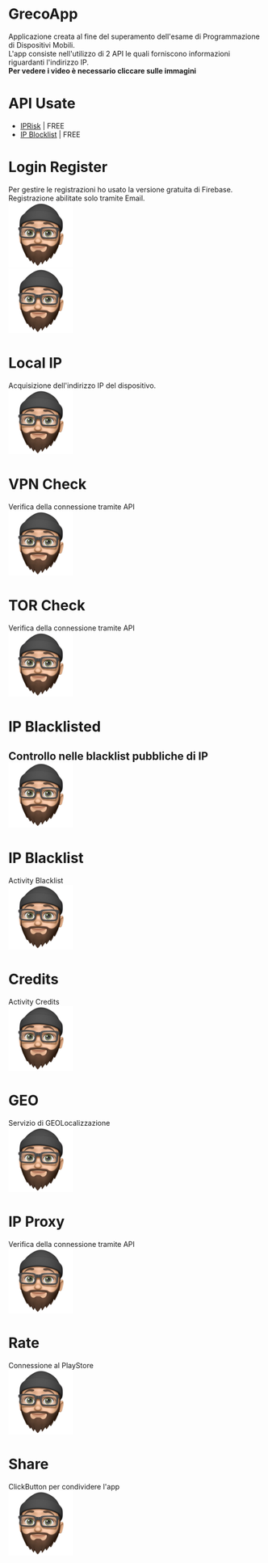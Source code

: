 # GrecoApp
Applicazione creata al fine del superamento dell'esame di Programmazione di Dispositivi Mobili.</br>
L'app consiste nell'utilizzo di 2 API le quali forniscono informazioni riguardanti l'indirizzo IP.</br>
**Per vedere i video è necessario cliccare sulle immagini**

# API Usate
- [IPRisk](https://rapidapi.com/iprisk/api/iprisk1) | FREE
- [IP Blocklist](https://rapidapi.com/neutrinoapi/api/ip-blocklist) | FREE

# Login Register
Per gestire le registrazioni ho usato la versione gratuita di Firebase.</br>
Registrazione abilitate solo tramite Email.</br>
[![Login/Register](https://github.com/NoNameoN-A/AppGreco/blob/e859c53fa923f1da3ac88d85e6e342b151276359/app/src/main/res/drawable/avatar.png)](https://www.youtube.com/watch?v=9_zoCOLaqR0)</br>
[![Login/Register](https://github.com/NoNameoN-A/AppGreco/blob/e859c53fa923f1da3ac88d85e6e342b151276359/app/src/main/res/drawable/avatar.png)](https://www.youtube.com/watch?v=kJ7mVkpeeh0)

# Local IP
Acquisizione dell'indirizzo IP del dispositivo.</br>
[![Login/Register](https://github.com/NoNameoN-A/AppGreco/blob/e859c53fa923f1da3ac88d85e6e342b151276359/app/src/main/res/drawable/avatar.png)](https://www.youtube.com/watch?v=itRJVgf7rwI)

# VPN Check
Verifica della connessione tramite API</br>
[![Login/Register](https://github.com/NoNameoN-A/AppGreco/blob/e859c53fa923f1da3ac88d85e6e342b151276359/app/src/main/res/drawable/avatar.png)](https://www.youtube.com/watch?v=--qWMmDuPgw)

# TOR Check
Verifica della connessione tramite API</br>
[![Login/Register](https://github.com/NoNameoN-A/AppGreco/blob/e859c53fa923f1da3ac88d85e6e342b151276359/app/src/main/res/drawable/avatar.png)](https://www.youtube.com/watch?v=lUxkuKm9t0o)

# IP Blacklisted
Controllo nelle blacklist pubbliche di IP</br>
[![Login/Register](https://github.com/NoNameoN-A/AppGreco/blob/e859c53fa923f1da3ac88d85e6e342b151276359/app/src/main/res/drawable/avatar.png)](https://www.youtube.com/watch?v=x5ysf6n45Sk)
---
# IP Blacklist
Activity Blacklist</br>
[![Login/Register](https://github.com/NoNameoN-A/AppGreco/blob/e859c53fa923f1da3ac88d85e6e342b151276359/app/src/main/res/drawable/avatar.png)](https://www.youtube.com/watch?v=uxmrwmMRSrU)

# Credits
Activity Credits</br>
[![Login/Register](https://github.com/NoNameoN-A/AppGreco/blob/e859c53fa923f1da3ac88d85e6e342b151276359/app/src/main/res/drawable/avatar.png)](https://www.youtube.com/watch?v=J3b-MxJWcSc)

# GEO
Servizio di GEOLocalizzazione</br>
[![Login/Register](https://github.com/NoNameoN-A/AppGreco/blob/e859c53fa923f1da3ac88d85e6e342b151276359/app/src/main/res/drawable/avatar.png)](https://www.youtube.com/watch?v=wjEAKGB1_y0)

# IP Proxy
Verifica della connessione tramite API</br>
[![Login/Register](https://github.com/NoNameoN-A/AppGreco/blob/e859c53fa923f1da3ac88d85e6e342b151276359/app/src/main/res/drawable/avatar.png)](https://www.youtube.com/watch?v=kOLXTa2UFv0)

# Rate
Connessione al PlayStore</br>
[![Login/Register](https://github.com/NoNameoN-A/AppGreco/blob/e859c53fa923f1da3ac88d85e6e342b151276359/app/src/main/res/drawable/avatar.png)](https://www.youtube.com/watch?v=hilbgVRkaM8)

# Share
ClickButton per condividere l'app</br>
[![Login/Register](https://github.com/NoNameoN-A/AppGreco/blob/e859c53fa923f1da3ac88d85e6e342b151276359/app/src/main/res/drawable/avatar.png)](https://www.youtube.com/watch?v=GJMz_NNXFMg)
